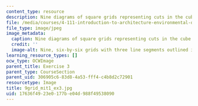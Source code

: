 ```yaml
---
content_type: resource
description: Nine diagrams of square grids representing cuts in the cube.
file: /media/courses/4-111-introduction-to-architecture-environmental-design-spring-2014/17636f4923e0177be04d988f49538090_9grid_mit1_ex3.jpg
file_type: image/jpeg
image_metadata:
  caption: Nine diagrams of square grids representing cuts in the cube.
  credit: ''
  image-alt: Nine, six-by-six grids with three line segments outlined in each.
learning_resource_types: []
ocw_type: OCWImage
parent_title: Exercise 3
parent_type: CourseSection
parent_uid: 306905c6-83d8-4a53-fff4-c4b8d2c72901
resourcetype: Image
title: 9grid_mit1_ex3.jpg
uid: 17636f49-23e0-177b-e04d-988f49538090
---
```

